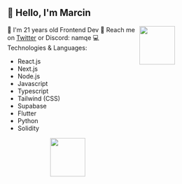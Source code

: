 ## 👋 Hello, I'm Marcin 

<img align="right" width="40%" height="15%" src="https://github-readme-stats.vercel.app/api/top-langs/?username=naMqe-h&theme=radical">


👨 I'm 21 years old Frontend Dev
📨 Reach me on [Twitter](https://x.com/naMqe7) or Discord: namqe
💻 Technologies & Languages: 
  - React.js
  - Next.js
  - Node.js
  - Javascript
  - Typescript
  - Tailwind (CSS)
  - Supabase
  - Flutter
  - Python
  - Solidity

<img width="40%" height="15%" align="right" src="https://github-readme-streak-stats.herokuapp.com/?user=naMqe-h&theme=dark">

